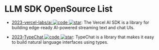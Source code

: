 # LLM SDK OpenSource List

- [2023-vercel-labs/ai ![code](https://ng-tech.icu/assets/code.svg) ![star](https://img.shields.io/github/stars/vercel-labs/ai)](https://github.com/vercel-labs/ai): The Vercel AI SDK is a library for building edge-ready AI-powered streaming text and chat UIs.

- [2023-TypeChat ![code](https://ng-tech.icu/assets/code.svg) ![star](https://img.shields.io/github/stars/microsoft/TypeChat)](https://github.com/microsoft/TypeChat): TypeChat is a library that makes it easy to build natural language interfaces using types.
